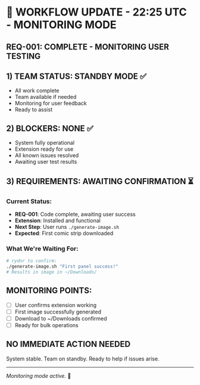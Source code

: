 # 🔄 WORKFLOW UPDATE - 22:25 UTC - MONITORING MODE

## REQ-001: COMPLETE - MONITORING USER TESTING

## 1) TEAM STATUS: STANDBY MODE ✅
- All work complete
- Team available if needed
- Monitoring for user feedback
- Ready to assist

## 2) BLOCKERS: NONE ✅
- System fully operational
- Extension ready for use
- All known issues resolved
- Awaiting user test results

## 3) REQUIREMENTS: AWAITING CONFIRMATION ⏳

### Current Status:
- **REQ-001**: Code complete, awaiting user success
- **Extension**: Installed and functional
- **Next Step**: User runs `./generate-image.sh`
- **Expected**: First comic strip downloaded

### What We're Waiting For:
```bash
# rydnr to confirm:
./generate-image.sh "First panel success!"
# Results in image in ~/Downloads/
```

## MONITORING POINTS:
- [ ] User confirms extension working
- [ ] First image successfully generated
- [ ] Download to ~/Downloads confirmed
- [ ] Ready for bulk operations

## NO IMMEDIATE ACTION NEEDED
System stable. Team on standby. Ready to help if issues arise.

---
*Monitoring mode active.* 👀